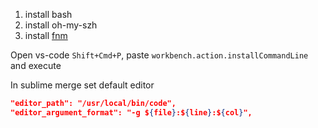 

1. install bash 
2. install oh-my-szh
3. install [fnm](https://github.com/Schniz/fnm)

Open vs-code `Shift+Cmd+P`, paste `workbench.action.installCommandLine` and execute

In sublime merge set default editor 

```json 
"editor_path": "/usr/local/bin/code",
"editor_argument_format": "-g ${file}:${line}:${col}",
```
